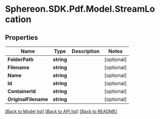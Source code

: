 # Sphereon.SDK.Pdf.Model.StreamLocation
## Properties

Name | Type | Description | Notes
------------ | ------------- | ------------- | -------------
**FolderPath** | **string** |  | [optional] 
**Filename** | **string** |  | [optional] 
**Name** | **string** |  | [optional] 
**Id** | **string** |  | [optional] 
**ContainerId** | **string** |  | [optional] 
**OriginalFilename** | **string** |  | [optional] 

[[Back to Model list]](../README.md#documentation-for-models) [[Back to API list]](../README.md#documentation-for-api-endpoints) [[Back to README]](../README.md)


